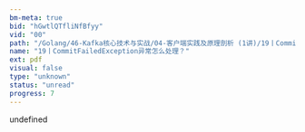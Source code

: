 ```yaml
---
bm-meta: true
bid: "hGwtlQTfliNfBfyy"
vid: "00"
path: "/Golang/46-Kafka核心技术与实战/04-客户端实践及原理剖析 (1讲)/19丨CommitFailedException异常怎么处理？.pdf"
name: "19丨CommitFailedException异常怎么处理？"
ext: pdf
visual: false
type: "unknown"
status: "unread"
progress: 7
---
```

undefined